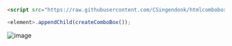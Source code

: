 ```html
<script src="https://raw.githubusercontent.com/CSingendonk/htmlcombobox/refs/heads/main/combobox.js"></script>
```

```javascript
<element>.appendChild(createComboBox());
```

![image](https://github.com/user-attachments/assets/723728de-e9c6-4426-9e02-aeb18cf8923e)

